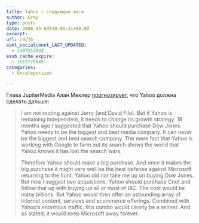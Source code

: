 ```yaml
---
title: Yahoo — следующие шаги
author: Gray
type: posts
date: 2008-05-09T10:00:31+00:00
excerpt:
url: /9276
esml_socialcount_LAST_UPDATED:
  - 1497212042
essb_cache_expire:
  - 1615779645
categories:
  - Uncategorized

---
```








Глава JupiterMedia Алан Меклер <a href="http://weblogs.jupitermedia.com/meckler/2008/05/yahoo-next-steps.html" target="_blank">прогнозирует</a>, что Yahoo должна сделать дальше:

> I am not rooting against Jerry (and David Filo). But if Yahoo is remaining independent, it needs to change its growth strategy. 18 months ago I suggested that Yahoo should purchase Dow Jones. Yahoo needs to be the biggest and best media company. It can never be the biggest and best search company. The mere fact that Yahoo is working with Google to farm out its search shows the world that Yahoo knows it has lost the search wars.
> 
> Therefore Yahoo should make a big purchase. And once it makes the big purchase it might very well be the best defense against Microsoft returning to the hunt. Yahoo did not take me up on buying Dow Jones. But now I suggest two acquistions. Yahoo should purchase Cnet and follow that up with buying up all or most of IAC. The cost would be many billions. But Yahoo would then offer an astounding array of Internet content, services and ecommerce offerings. Combined with Yahoo&#8217;s enormous traffic, this combo would clearly be a winner. And as stated, it would keep Microsoft away forever.